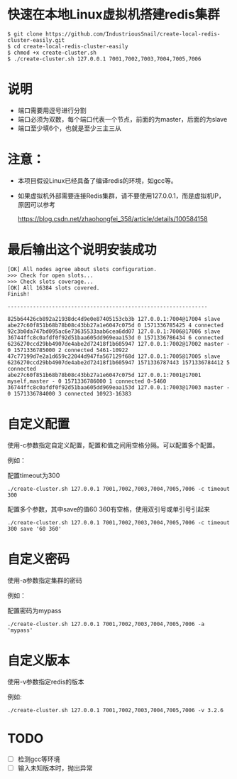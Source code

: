 # 快速在本地Linux虚拟机搭建redis集群

    $ git clone https://github.com/IndustriousSnail/create-local-redis-cluster-easily.git
    $ cd create-local-redis-cluster-easily
    $ chmod +x create-cluster.sh
    $ ./create-cluster.sh 127.0.0.1 7001,7002,7003,7004,7005,7006

    
# 说明

- 端口需要用逗号进行分割
- 端口必须为双数，每个端口代表一个节点，前面的为master，后面的为slave
- 端口至少填6个，也就是至少三主三从

    
    
# 注意：

- 本项目假设Linux已经具备了编译redis的环境，如gcc等。

- 如果虚拟机外部需要连接Redis集群，请不要使用127.0.0.1，而是虚拟机IP，原因可以参考

    https://blog.csdn.net/zhaohongfei_358/article/details/100584158
       
    

# 最后输出这个说明安装成功

    [OK] All nodes agree about slots configuration.
    >>> Check for open slots...
    >>> Check slots coverage...
    [OK] All 16384 slots covered.
    Finish!
    
    ---------------------------------------------------------------
    
    825b64426cb892a21938dc4d9e0e87405153cb3b 127.0.0.1:7004@17004 slave abe27c60f851b68b78b08c43bb27a1e6047c075d 0 1571336785425 4 connected
    92c3b0da747bd095ac6e73635533aab6cea6dd07 127.0.0.1:7006@17006 slave 36744ffc8c0afdf0f92d51baa605dd969eaa153d 0 1571336786434 6 connected
    6236270ccd29bb4907de4abe2d72418f1b605947 127.0.0.1:7002@17002 master - 0 1571336785000 2 connected 5461-10922
    47c77199d7e2a1d659c22044d947fa567129f68d 127.0.0.1:7005@17005 slave 6236270ccd29bb4907de4abe2d72418f1b605947 1571336787443 1571336784412 5 connected
    abe27c60f851b68b78b08c43bb27a1e6047c075d 127.0.0.1:7001@17001 myself,master - 0 1571336786000 1 connected 0-5460
    36744ffc8c0afdf0f92d51baa605dd969eaa153d 127.0.0.1:7003@17003 master - 0 1571336784000 3 connected 10923-16383
    

# 自定义配置

使用-c参数指定自定义配置，配置和值之间用空格分隔。可以配置多个配置。

例如：

配置timeout为300

    ./create-cluster.sh 127.0.0.1 7001,7002,7003,7004,7005,7006 -c timeout 300
    
配置多个参数，其中save的值60 360有空格，使用双引号或单引号引起来

    ./create-cluster.sh 127.0.0.1 7001,7002,7003,7004,7005,7006 -c timeout 300 save '60 360'    

# 自定义密码
使用-a参数指定集群的密码

例如：

配置密码为mypass

    ./create-cluster.sh 127.0.0.1 7001,7002,7003,7004,7005,7006 -a 'mypass'
    
# 自定义版本
使用-v参数指定redis的版本

例如:

    ./create-cluster.sh 127.0.0.1 7001,7002,7003,7004,7005,7006 -v 3.2.6
  

    
# TODO

- [ ] 检测gcc等环境
- [ ] 输入未知版本时，抛出异常